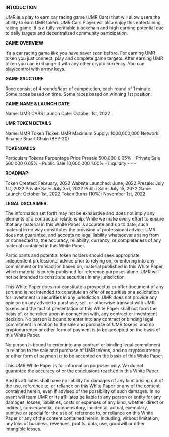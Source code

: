 **INTODUCTION**

UMR is a play to earn car racing game (UMR Cars) that will allow users the ability to earn UMR token. UMR Cars Player will also enjoy this entertaining racing game. It is a fully verifiable blockchain and high earning potential due to daily targets and decentralized community participation.


**GAME OVERVIEW**

It’s a car racing game like you have never seen before.
For earning UMR token you just connect, play and complete game targets.
After earning UMR token you can exchange it with any other crypto currency.
You can play/control with arrow keys.


**GAME SRUCTURE**

Race consist of 4 rounds/laps of competetion, each round of 1 minute.
Some races based on time.
Some races based on winning 1st position.


**GAME NAME & LAUNCH DATE**

Name: UMR CARS
Launch Date: October 1st, 2022

**UMR TOKEN DETAILS**

Name: UMR Token
Ticker: UMR
Maximum Supply: 1000,000,000
Network: Binance Smart Chain (BEP-20)

**TOKENOMICS**

Particulars   Tokens  	      Percentage	    Price
Presale 	    500,000	          0.05%	        -
Private Sale	500,000	          0.05%	        -
Public Sale	  10,000,000	      1.00%	        -
Liquidity	-	-	-

**ROADMAP:**

 Token Created: February, 2022
 Website Launched: June, 2022
 Presale: July 1st, 2022
 Private Sale: July 3rd, 2022
 Public Sale: July 15, 2022
 Game Launch: October 1st, 2022
 Token Burns (10%): November 1st, 2022

**LEGAL DSCLAIMER:**

The information set forth may not be exhaustive and does not imply any elements of a contractual relationship. While we make every effort to ensure that any material in this White Paper is accurate and up to date, such material in no way constitutes the provision of professional advice. UMR does not guarantee, and accepts no legal liability whatsoever arising from or connected to, the accuracy, reliability, currency, or completeness of any material contained in this White Paper.

Participants and potential token holders should seek appropriate independent professional advice prior to relying on, or entering into any commitment or transaction based on, material published in this White Paper, which material is purely published for reference purposes alone. UMR will not be intended to constitute securities in any jurisdiction.

This White Paper does not constitute a prospectus or offer document of any sort and is not intended to constitute an offer of securities or a solicitation for investment in securities in any jurisdiction. UMR does not provide any opinion on any advice to purchase, sell, or otherwise transact with UMR tokens and the fact of presentation of this White Paper shall not form the basis of, or be relied upon in connection with, any contract or investment decision. No person is bound to enter into any contract or binding legal commitment in relation to the sale and purchase of UMR tokens, and no cryptocurrency or other form of payment is to be accepted on the basis of this White Paper. 

No person is bound to enter into any contract or binding legal commitment in relation to the sale and purchase of UMR tokens, and no cryptocurrency or other form of payment is to be accepted on the basis of this White Paper.

This UMR White Paper is for information purposes only. We do not guarantee the accuracy of or the conclusions reached in this White Paper.

And its affiliates shall have no liability for damages of any kind arising out of the use, reference to, or reliance on this White Paper or any of the content contained herein, even if advised of the possibility of such damages. In no event will team UMR or its affiliates be liable to any person or entity for any damages, losses, liabilities, costs or expenses of any kind, whether direct or indirect, consequential, compensatory, incidental, actual, exemplary, punitive or special for the use of, reference to, or reliance on this White Paper or any of the content contained herein, including, without limitation, any loss of business, revenues, profits, data, use, goodwill or other intangible losses.
